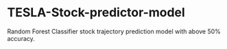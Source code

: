 # TESLA-Stock-predictor-model
Random Forest Classifier stock trajectory prediction model with above 50% accuracy.
